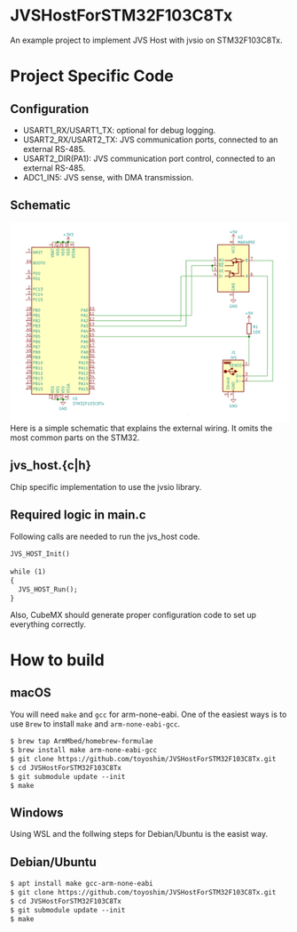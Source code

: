 # JVSHostForSTM32F103C8Tx
An example project to implement JVS Host with jvsio on STM32F103C8Tx.

# Project Specific Code
## Configuration
- USART1_RX/USART1_TX: optional for debug logging.
- USART2_RX/USART2_TX: JVS communication ports, connected to an external RS-485.
- USART2_DIR(PA1): JVS communication port control, connected to an external RS-485.
- ADC1_IN5: JVS sense, with DMA transmission.

## Schematic
![Schematic](scm.png)
Here is a simple schematic that explains the external wiring. It omits the most
common parts on the STM32.

## jvs_host.{c|h}
Chip specific implementation to use the jvsio library.

## Required logic in main.c
Following calls are needed to run the jvs_host code.
```
JVS_HOST_Init()

while (1)
{
  JVS_HOST_Run();
}
```
Also, CubeMX should generate proper configuration code to set up everything correctly.

# How to build
## macOS
You will need `make` and `gcc` for arm-none-eabi. One of the easiest ways is to use `Brew` to install `make` and `arm-none-eabi-gcc`.
```
$ brew tap ArmMbed/homebrew-formulae
$ brew install make arm-none-eabi-gcc
$ git clone https://github.com/toyoshim/JVSHostForSTM32F103C8Tx.git
$ cd JVSHostForSTM32F103C8Tx 
$ git submodule update --init
$ make
```

## Windows
Using WSL and the follwing steps for Debian/Ubuntu is the easist way.

## Debian/Ubuntu
```
$ apt install make gcc-arm-none-eabi
$ git clone https://github.com/toyoshim/JVSHostForSTM32F103C8Tx.git
$ cd JVSHostForSTM32F103C8Tx 
$ git submodule update --init
$ make
```
